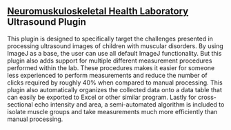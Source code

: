 [Neuromuskuloskeletal Health Laboratory](https://coe.uga.edu/research/labs/neuromusculoskeletal-health-laboratory) Ultrasound Plugin 
--------------------------------------------------------
This plugin is designed to specifically target the challenges presented in processing ultrasound images of children with muscular disorders. 
By using ImageJ as a base, the user can use all default ImageJ functionality. 
But this plugin also adds support for multiple different measurement procedures performed within the lab.
These procedures makes it easier for someone less experienced to perform measurements and reduce the number of clicks required by roughly 40% when compared to manual processing.
This plugin also automatically organizes the collected data onto a data table that can easily be exported to Excel or other similar program.
Lastly for cross-sectional echo intensity and area, a semi-automated algorithm is included to isolate muscle groups and take measurements much more efficiently than manual processing.

